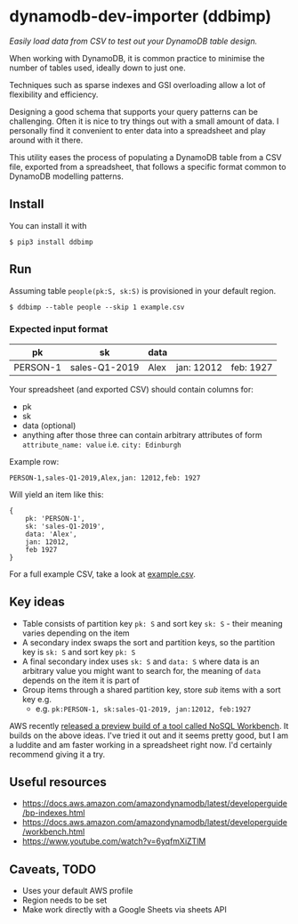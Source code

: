 # dynamodb-dev-importer (ddbimp)

_Easily load data from CSV to test out your DynamoDB table design._

When working with DynamoDB, it is common practice to minimise the number of tables used, ideally down to just one.

Techniques such as sparse indexes and GSI overloading allow a lot of flexibility and efficiency.

Designing a good schema that supports your query patterns can be challenging. Often it is nice to try things out with a small amount of data.
I personally find it convenient to enter data into a spreadsheet and play around with it there.

This utility eases the process of populating a DynamoDB table from a CSV file, exported from a spreadsheet, that follows a specific format common to DynamoDB modelling patterns.

## Install
You can install it with

```
$ pip3 install ddbimp
```

## Run
Assuming table `people(pk:S, sk:S)` is provisioned in your default region.
```
$ ddbimp --table people --skip 1 example.csv
```

### Expected input format

| pk       | sk            | data |            |           |
| -------- | ------------- | ---- | ---------- | --------- | 
| PERSON-1 | sales-Q1-2019 | Alex | jan: 12012 | feb: 1927 |

Your spreadsheet (and exported CSV) should contain columns for:
- pk
- sk
- data (optional)
- anything after those three can contain arbitrary attributes of form `attribute_name: value` i.e. `city: Edinburgh`

Example row:
```
PERSON-1,sales-Q1-2019,Alex,jan: 12012,feb: 1927
```

Will yield an item like this:
```
{
    pk: 'PERSON-1',
    sk: 'sales-Q1-2019',
    data: 'Alex',
    jan: 12012,
    feb 1927
}
```

For a full example CSV, take a look at [example.csv](https://github.com/AlexJReid/dynamodb-dev-importer/blob/master/example.csv).

## Key ideas
- Table consists of partition key `pk: S` and sort key `sk: S` - their meaning varies depending on the item
- A secondary index swaps the sort and partition keys, so the partition key is `sk: S` and sort key `pk: S`
- A final secondary index uses `sk: S` and `data: S` where data is an arbitrary value you might want to search for, the meaning of `data` depends on the item it is part of
- Group items through a shared partition key, store _sub_ items with a sort key e.g. 
    - e.g. `pk:PERSON-1, sk:sales-Q1-2019, jan:12012, feb:1927`

AWS recently [released a preview build of a tool called NoSQL Workbench](https://aws.amazon.com/blogs/aws/nosql-workbench-for-amazon-dynamodb-available-in-preview/). It builds on the above ideas. I've tried it out and it seems pretty good, but I am a luddite and am faster working in a spreadsheet right now. I'd certainly recommend giving it a try.

## Useful resources
- https://docs.aws.amazon.com/amazondynamodb/latest/developerguide/bp-indexes.html
- https://docs.aws.amazon.com/amazondynamodb/latest/developerguide/workbench.html
- https://www.youtube.com/watch?v=6yqfmXiZTlM

## Caveats, TODO
- Uses your default AWS profile
- Region needs to be set
- Make work directly with a Google Sheets via sheets API
